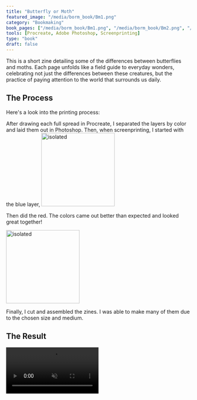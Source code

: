 ```yaml
---
title: "Butterfly or Moth"
featured_image: "/media/borm_book/Bm1.png"
category: "Bookmaking"
book_pages: ["/media/borm_book/Bm1.png", "/media/borm_book/Bm2.png", "/media/borm_book/Bm3.png", "/media/borm_book/Bm4.png", "/media/borm_book/Bm5.png", "/media/borm_book/Bm6.png", "/media/borm_book/Bm7.png", "/media/borm_book/Bm1.png"]
tools: [Procreate, Adobe Photoshop, Screenprinting]
type: "book"
draft: false
---
```


This is a short zine detailing some of the differences between butterflies and moths. Each page unfolds like a field guide to everyday wonders, celebrating not just the differences between these creatures, but the practice of paying attention to the world that surrounds us daily.

## The Process

Here's a look into the printing process:

After drawing each full spread in Procreate, I separated the layers by color and laid them out in Photoshop. Then, when screenprinting, I started with the blue layer,
<img src="/media/borm_book/Bm8-p.JPG" alt="isolated" width="200"/>

Then did the red. The colors came out better than expected and looked great together!

<img src="/media/borm_book/Bm9-p.JPG" alt="isolated" width="200"/>

Finally, I cut and assembled the zines. I was able to make many of them due to the chosen size and medium.



## The Result

<video controls width="50%" muted>
  <source src="/media/borm_book/Bm10-p.MOV" type="video/mp4">
  Your browser does not support the video tag.
</video>